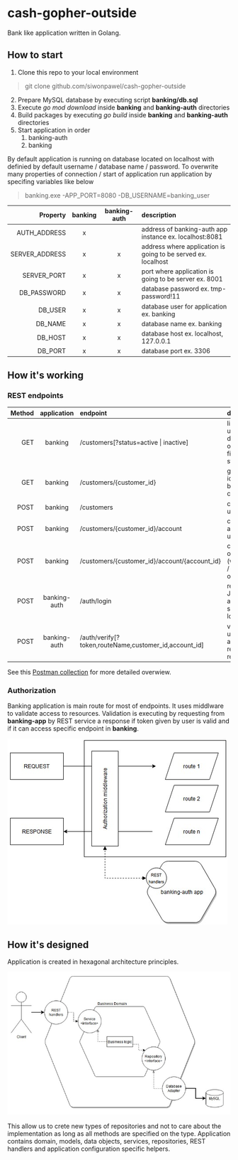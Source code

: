 # cash-gopher-outside
Bank like application written in Golang.

## How to start

1. Clone this repo to your local environment

> git clone github.com/siwonpawel/cash-gopher-outside

2. Prepare MySQL database by executing script **banking/db.sql**
3. Execute *go mod download* inside **banking** and **banking-auth** directories
4. Build packages by executing *go build* inside **banking** and **banking-auth** directories
5. Start application in order
   1. banking-auth
   2. banking

By default application is running on database located on localhost with definied by default username / database name / password. To overwrite many properties of connection / start of application run application by specifing variables like below  
> banking.exe -APP_PORT=8080 -DB_USERNAME=banking_user

|       Property | banking | banking-auth | description                                                   |
| -------------: | :-----: | :----------: | :------------------------------------------------------------ |
|   AUTH_ADDRESS |    x    |              | address of banking-auth app instance ex. localhost:8081       |
| SERVER_ADDRESS |    x    |      x       | address where application is going to be served ex. localhost |
|    SERVER_PORT |    x    |      x       | port where application is going to be server ex. 8001         |
|    DB_PASSWORD |    x    |      x       | database password ex. tmp-password!11                         |
|        DB_USER |    x    |      x       | database user for application ex. banking                     |
|        DB_NAME |    x    |      x       | database name ex. banking                                     |
|        DB_HOST |    x    |      x       | database host ex. localhost, 127.0.0.1                        |
|        DB_PORT |    x    |      x       | database port ex. 3306                                        |

## How it's working

### REST endpoints

| Method | application  | endpoint                                              | description                                                 |
| -----: | :----------: | :---------------------------------------------------- | :---------------------------------------------------------- |
|    GET |   banking    | /customers[?status=active \| inactive]                | list of all users in database optionally filtered by status |
|    GET |   banking    | /customers/{customer_id}                              | gets user identified by customer_id                         |
|   POST |   banking    | /customers                                            | create new user                                             |
|   POST |   banking    | /customers/{customer_id}/account                      | create new account for user                                 |
|   POST |   banking    | /customers/{customer_id}/account/{account_id}         | create operation (withdrawal / deposit) on account          |
|   POST | banking-auth | /auth/login                                           | retrieve JWT token after successfull login                  |
|   POST | banking-auth | /auth/verify[?token,routeName,customer_id,account_id] | verify that user has access to required resources           |

See this [Postman collection](assets/cash-goopher-outside.postman_collection.json) for more detailed overwiew.

### Authorization

Banking application is main route for most of endpoints. It uses middlware to validate access to resources. Validation is executing by requesting from **banking-app** by REST service a response if token given by user is valid and if it can access specific endpoint in **banking**.

![interaction for authorization](assets/authorization.jpg)

## How it's designed

Application is created in hexagonal architecture principles.

![hexagonal architecture diagram](assets/hexagonal_architecture.jpg)

This allow us to crete new types of repositories and not to care about the implementation as long as all methods are specified on the type. Application contains domain, models, data objects, services, repositories, REST handlers and application configuration specific helpers. 
